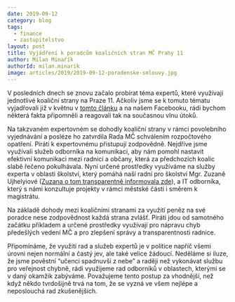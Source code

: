 ```yaml
---
date: 2019-09-12
category: blog
tags: 
  - finance
  - zastupitelstvo
layout: post
title: Vyjádření k poradcům koaličních stran MČ Prahy 11
author: Milan Minařík
authorId: milan.minarik
image: articles/2019/2019-09-12-poradenske-smlouvy.jpg
---
```


V posledních dnech se znovu začalo probírat téma expertů, které využívají jednotlivé koaliční strany na Praze 11. Ačkoliv jsme se k tomuto tématu vyjadřovali již v květnu v [tomto článku](https://praha11.pirati.cz/tiskove-zpravy/informace-k-odmene-poradcu/) a na našem Facebooku, rádi bychom některá fakta připomněli a reagovali tak na současnou vlnu útoků.

Na takzvaném expertovném se dohodly koaliční strany v rámci povolebního vyjednávání a posléze ho zatvrdila Rada MČ schválením rozpočtového opatření. Piráti k expertovnému přistupují zodpovědně. Nejdříve jsme využívali služeb odborníka na komunikaci, aby nám pomohl nastavit efektivní komunikaci mezi radnicí a občany, která za předchozích koalic slabě řečeno pokulhávala. Nyní určené prostředky využíváme na služby experta v oblasti školství, který pomáhá naší radní pro školství Mgr. Zuzaně Ujhelyiové ([Zuzana o tom transparentně informovala zde](https://www.facebook.com/ujhelyiovazuzana/photos/a.357373911555706/366702820622815/?type=3&theater)), a IT odborníka, který s námi konzultuje projekty v rámci městské části i směrem k magistrátu.

Na základě dohody mezi koaličními stranami za využití peněz na své poradce nese zodpovědnost každá strana zvlášť. Piráti jdou od samotného začátku příkladem a určené prostředky využívají pro nápravu chyb předešlých vedení MČ a pro zlepšení správy a transparentnosti radnice. 

Připomínáme, že využití rad a služeb expertů je v politice napříč všemi úrovni nejen normální a častý jev, ale také velice žádoucí. Neděláme si iluze, že jsme pověstní “učenci spadnuvší z nebe” a raději než vykonávat službu pro veřejnost chybně, rádi využijeme rad odborníků v oblastech, kterými se v daný okamžik zabýváme. Považujeme tento postup za vhodnější, než když někdo tvrdošijně trvá na tom, že se vyzná ve všem nejlépe a neposlouchá rad zkušenějších. 



